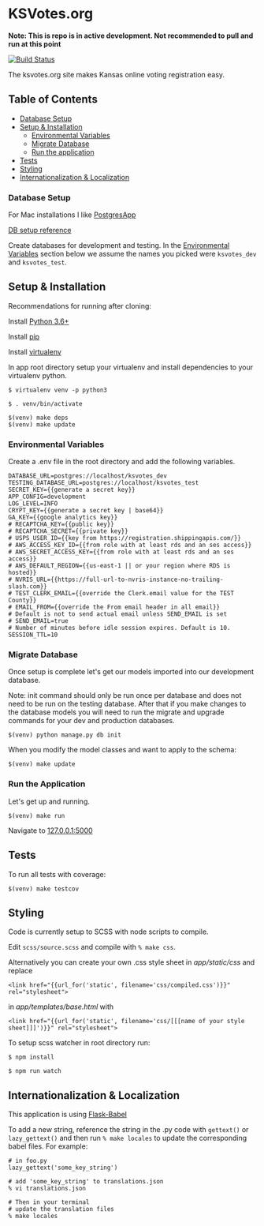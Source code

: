 # KSVotes.org
**Note: This is repo is in active development.  Not recommended to pull and run at this point**

[![Build Status](https://travis-ci.com/BlueprintKansas/ksvotes.org.svg?branch=master)](https://travis-ci.com/BlueprintKansas/ksvotes.org)

The ksvotes.org site makes Kansas online voting registration easy.

## Table of Contents
* [Database Setup](#database-setup)
* [Setup & Installation](#setup-&-installation)
    * [Environmental Variables](#environmental-variables)
    * [Migrate Database](#migrate-database)
    * [Run the application](#run-the-application)
* [Tests](#tests)
* [Styling](styling)
* [Internationalization & Localization](#internationalization-&-localization)

### Database Setup
  For Mac installations I like [PostgresApp](https://postgresapp.com/)

  [DB setup reference](https://medium.com/coding-blocks/creating-user-database-and-adding-access-on-postgresql-8bfcd2f4a91e)

  Create databases for development and testing. In the [Environmental Variables](#environmental-variables) section below we assume the names you picked were `ksvotes_dev` and `ksvotes_test`.


## Setup & Installation
  Recommendations for running after cloning:

  Install [Python 3.6+](https://www.python.org/downloads/)

  Install [pip](https://pypi.org/project/pip/#description)

  Install [virtualenv](https://virtualenv.pypa.io/en/stable/)

  In app root directory setup your virtualenv and install dependencies to your virtualenv python.

  ```
  $ virtualenv venv -p python3
  ```
  ```
  $ . venv/bin/activate
  ```
  ```
  $(venv) make deps
  $(venv) make update
  ```

### Environmental Variables
  Create a .env file in the root directory and add the following variables.
  ```
  DATABASE_URL=postgres://localhost/ksvotes_dev
  TESTING_DATABASE_URL=postgres://localhost/ksvotes_test
  SECRET_KEY={{generate a secret key}}
  APP_CONFIG=development
  LOG_LEVEL=INFO
  CRYPT_KEY={{generate a secret key | base64}}
  GA_KEY={{google analytics key}}
  # RECAPTCHA_KEY={{public key}}
  # RECAPTCHA_SECRET={{private key}}
  # USPS_USER_ID={{key from https://registration.shippingapis.com/}}
  # AWS_ACCESS_KEY_ID={{from role with at least rds and an ses access}}
  # AWS_SECRET_ACCESS_KEY={{from role with at least rds and an ses access}}
  # AWS_DEFAULT_REGION={{us-east-1 || or your region where RDS is hosted}}
  # NVRIS_URL={{https://full-url-to-nvris-instance-no-trailing-slash.com}}
  # TEST_CLERK_EMAIL={{override the Clerk.email value for the TEST County}}
  # EMAIL_FROM={{override the From email header in all email}}
  # Default is not to send actual email unless SEND_EMAIL is set
  # SEND_EMAIL=true
  # Number of minutes before idle session expires. Default is 10.
  SESSION_TTL=10
  ```

### Migrate Database
  Once setup is complete let's get our models imported into our development database.

  Note: init command should only be run once per database and does not need to be run on the testing database.  After that if you make changes to the database models you will need to run the migrate and upgrade commands for your dev and production databases.

  ```
  $(venv) python manage.py db init
  ```

When you modify the model classes and want to apply to the schema:

  ```
  $(venv) make update
  ```

### Run the Application
  Let's get up and running.
  ```
  $(venv) make run
  ```

  Navigate to [127.0.0.1:5000](127.0.0.1:5000)



## Tests
To run all tests with coverage:
```
$(venv) make testcov
```


## Styling
Code is currently setup to SCSS with node scripts to compile.

Edit `scss/source.scss` and compile with `% make css`.

Alternatively you can create your own .css style sheet in *app/static/css* and replace
```
<link href="{{url_for('static', filename='css/compiled.css')}}" rel="stylesheet">
```
in *app/templates/base.html* with
```
<link href="{{url_for('static', filename='css/[[[name of your style sheet]]]')}}" rel="stylesheet">
```

To setup scss watcher in root directory run:
```
$ npm install
```
```
$ npm run watch
```

## Internationalization & Localization
This application is using [Flask-Babel](https://pythonhosted.org/Flask-Babel/)

To add a new string, reference the string in the .py code with `gettext()` or `lazy_gettext()`
and then run `% make locales` to update the corresponding babel files. For example:

```
# in foo.py
lazy_gettext('some_key_string')

# add 'some_key_string' to translations.json
% vi translations.json

# Then in your terminal
# update the translation files
% make locales
```

